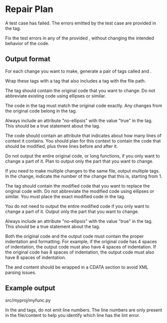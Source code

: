 # Repair Plan

A test case has failed. The errors emitted by the test case are provided in the <test-errors> tag.

Fix the test errors in any of the provided <file>, without changing the intended behavior of the code.

## Output format


For each change you want to make, generate a pair of tags called <original> and <modified>.

Wrap these tags with a <change> tag that also includes a <file> tag with the file path.

The <original> tag should contain the original code that you want to change. Do not abbreviate
existing code using ellipses or similar.

The code in the <original> tag must match the original code exactly. Any changes from the original
code belong in the <modified> tag.

Always include an attribute "no-ellipsis" with the value "true" in the <original> tag.
This should be a true statement about the tag.

The <original> code should contain an attribute that indicates about how many lines of context
it contains. You should plan for this context to contain the code that should be modified, plus
three lines before and after it.

Do not output the entire original code, or long functions, if you only want to change a part of it.
Plan to output only the part that you want to change.

If you need to make multiple changes to the same file, output multiple <change> tags.
In the change, indicate the number of the change that this is, starting from 1.

The <modified> tag should contain the modified code that you want to replace the original code with.
Do not abbreviate the modified code using ellipses or similar. You must place the exact modified code
in the <modified> tag.

You do not need to output the entire modified code if you only want to change a part of it. Output
only the part that you want to change.

Always include an attribute "no-ellipsis" with the value "true" in the <modified> tag.
This should be a true statement about the tag.

Both the original code and the output code must contain the proper indentation and formatting.
For example, if the original code has 4 spaces of indentation, the output code must also have 4
spaces of indentation. If the original code has 8 spaces of indentation, the output code must also have
8 spaces of indentation.

The <original> and <modified> content should be wrapped in a CDATA section to avoid XML parsing issues.

## Example output

<change>
<file change-number-for-this-file="1">src/myproj/myfunc.py</file>
<original line-count="14" no-ellipsis="true"><![CDATA[
class DateTime(Field):
def bind_to_schema(self, field_name, schema):
    self.field_name = field_name
    self.container = schema
    # Configure format from schema opts
    if self.format is None and hasattr(schema, "opts"):
        self.format = schema.opts.datetimeformat
        self.dateformat = schema.opts.dateformat
        self.metadata["marshmallow_field"] = self
    # _bind_to_schema is called before processors
    if hasattr(schema, "root"):
        self.root = schema.root
    if self.metadata.get("validate"):
        self._validate = self.metadata["validate"]
]]></original>
<modified no-ellipsis="true"><![CDATA[
class DateTime(Field):
def bind_to_schema(self, field_name, schema):
    self.field_name = field_name
    self.container = schema
    # Check if 'schema' has 'opts' before accessing
    if hasattr(schema, "opts"):
        # Configure format from schema opts
        if self.format is None:
            self.format = schema.opts.datetimeformat
            self.dateformat = schema.opts.dateformat
        self.metadata["marshmallow_field"] = self
        # _bind_to_schema is called before processors
        if hasattr(schema, "root"):
            self.root = schema.root
        if self.metadata.get("validate"):
            self._validate = self.metadata["validate"]
]]></modified>
</change>
    

In the <original> and <modified> tags, do not emit line numbers. The line numbers are
only present in the file/content to help you identify which line has the lint error.


